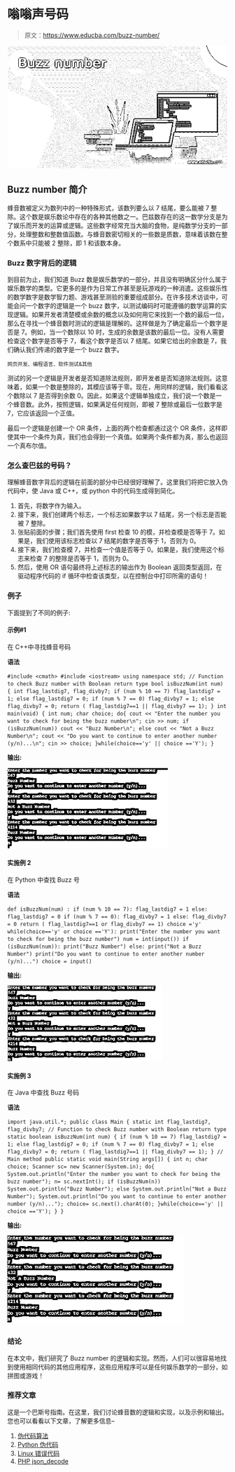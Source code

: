 # 嗡嗡声号码

> 原文：<https://www.educba.com/buzz-number/>

![Buzz number](img/506c4443f65a01600bb7e86053a920e6.png)



## Buzz number 简介

蜂音数被定义为数列中的一种特殊形式，该数列要么以 7 结尾，要么能被 7 整除。这个数是娱乐数论中存在的各种其他数之一。巴兹数存在的这一数学分支是为了娱乐而开发的运算或逻辑。这些数字经常充当大脑的食物，是纯数学分支的一部分，处理整数和整数值函数。与蜂音数密切相关的一些数是质数，意味着该数在整个数系中只能被 2 整除，即 1 和该数本身。

### Buzz 数字背后的逻辑

到目前为止，我们知道 Buzz 数是娱乐数学的一部分，并且没有明确区分什么属于娱乐数学的类型。它更多的是作为日常工作甚至是玩游戏的一种消遣。这些娱乐性的数学数字是数学智力题、游戏甚至测验的重要组成部分。在许多技术访谈中，可能会问一个数字的逻辑是一个 buzz 数字，以测试编码时可能遵循的数学运算的实现逻辑。如果开发者清楚模或余数的概念以及如何用它来找到一个数的最后一位，那么在寻找一个蜂音数时测试的逻辑是理解的。这样做是为了确定最后一个数字是否是 7。例如，当一个数除以 10 时，生成的余数是该数的最后一位。没有人需要检查这个数字是否等于 7，看这个数字是否以 7 结尾。如果它给出的余数是 7，我们确认我们传递的数字是一个 buzz 数字。

<small>网页开发、编程语言、软件测试&其他</small>

测试的另一个逻辑是开发者是否知道除法规则，即开发者是否知道除法规则。这意味着，如果一个数是整除的，其模应该等于零。现在，用同样的逻辑，我们看看这个数除以 7 是否得到余数 0。因此，如果这个逻辑单独成立，我们说一个数是一个蜂音数。此外，按照逻辑，如果满足任何规则，即被 7 整除或最后一位数字是 7，它应该返回一个正值。

最后一个逻辑是创建一个 OR 条件，上面的两个检查都通过这个 OR 条件，这样即使其中一个条件为真，我们也会得到一个真值。如果两个条件都为真，那么也返回一个真布尔值。

### 怎么查巴兹的号码？

理解蜂音数字背后的逻辑在前面的部分中已经很好理解了。这里我们将把它放入伪代码中，使 Java 或 C++，或 python 中的代码生成得到简化。

1.  首先，将数字作为输入。
2.  接下来，我们创建两个标志，一个标志如果数字以 7 结尾，另一个标志是否能被 7 整除。
3.  张贴前面的步骤；我们首先使用 first 检查 10 的模，并检查模是否等于 7。如果是，我们使用该标志检查以 7 结尾的数字是否等于 1，否则为 0。
4.  接下来，我们检查模 7，并检查一个值是否等于 0。如果是，我们使用这个标志来检查 7 的整除是否等于 1，否则为 0。
5.  然后，使用 OR 语句最终将上述标志的输出作为 Boolean 返回类型返回，在驱动程序代码的 if 循环中检查该类型，以在控制台中打印所需的语句！

### 例子

下面提到了不同的例子:

#### 示例#1

在 C++中寻找蜂音号码

**语法**

`#include <cmath>
#include <iostream>
using namespace std;
// Function to check Buzz number with Boolean return type
bool isBuzzNum(int num)
{
int flag_lastdig7, flag_divby7;
if (num % 10 == 7)
flag_lastdig7 = 1;
else
flag_lastdig7 = 0;
if (num % 7 == 0)
flag_divby7 = 1;
else
flag_divby7 = 0;
return ( flag_lastdig7==1 || flag_divby7 == 1);
}
int main(void)
{
int num;
char choice;
do{
cout << "Enter the number you want to check for being the buzz number\n";
cin >> num;
if (isBuzzNum(num))
cout << "Buzz Number\n";
else
cout << "Not a Buzz Number\n";
cout << "Do you want to continue to enter another number (y/n)...\n";
cin >> choice;
}while(choice=='y' || choice =='Y');
}`

**输出:**

![Buzz number output 1](img/4afa23a8332bf0124bba7fd7a5dac335.png)



#### 实施例 2

在 Python 中查找 Buzz 号

**语法**

`def isBuzzNum(num) :
if (num % 10 == 7):
flag_lastdig7 = 1
else:
flag_lastdig7 = 0
if (num % 7 == 0):
flag_divby7 = 1
else:
flag_divby7 = 0
return ( flag_lastdig7==1 or flag_divby7 == 1)
choice ='y'
while(choice=='y' or choice =='Y'):
print("Enter the number you want to check for being the buzz number")
num = int(input())
if (isBuzzNum(num)):
print("Buzz Number")
else:
print("Not a Buzz Number")
print("Do you want to continue to enter another number (y/n)...")
choice = input()`

**输出:** 

![Buzz number output 2](img/12218e94187e4d5d1252789f996823d5.png)



#### 实施例 3

在 Java 中查找 Buzz 号码

**语法**

`import java.util.*;
public class Main {
static int flag_lastdig7, flag_divby7;
// Function to check Buzz number with Boolean return type
static boolean isBuzzNum(int num)
{
if (num % 10 == 7)
flag_lastdig7 = 1;
else
flag_lastdig7 = 0;
if (num % 7 == 0)
flag_divby7 = 1;
else
flag_divby7 = 0;
return ( flag_lastdig7==1 || flag_divby7 == 1);
}
// Main method
public static void main(String args[])
{
int n;
char choice;
Scanner sc= new Scanner(System.in);
do{
System.out.println("Enter the number you want to check for being the buzz number");
n= sc.nextInt();
if (isBuzzNum(n))
System.out.println("Buzz Number");
else
System.out.println("Not a Buzz Number");
System.out.println("Do you want to continue to enter another number (y/n)...");
choice= sc.next().charAt(0);
}while(choice=='y' || choice =='Y');
}
}`

**输出:**

![Buzz number output 3](img/3121411df5505e6c1e8024057a832411.png)



### 结论

在本文中，我们研究了 Buzz number 的逻辑和实现。然而，人们可以很容易地找到使用相同代码的其他应用程序，这些应用程序可以是任何娱乐数学的一部分，如拼图或游戏！

### 推荐文章

这是一个巴斯号指南。在这里，我们讨论蜂音数的逻辑和实现，以及示例和输出。您也可以看看以下文章，了解更多信息–

1.  [伪代码算法](https://www.educba.com/pseudocode-algorithm/)
2.  [Python 伪代码](https://www.educba.com/python-pseudocode/)
3.  [Linux 错误代码](https://www.educba.com/linux-error-codes/)
4.  [PHP json_decode](https://www.educba.com/php-json_decode/)





